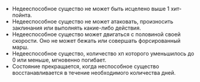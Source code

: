 - Недееспособное существо не может быть исцелено выше 1 хит-пойнта. 
- Недееспособное существо не может атаковать, произносить заклинания или выполнять какие-либо действия. 
- Недееспособное существо может двигаться с половиной своей скорости. Оно не может бежать или совершать форсированный марш. 
- Недееспособное существо, количество хп которого уменьшилось до 0 или меньше, мгновенно погибает. 
- Состояние прекращается, когда неспособное существо восстанавливается в течение необходимого количества дней.
